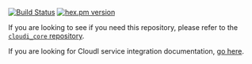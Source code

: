 [![Build Status](https://app.travis-ci.com/CloudI/cloudi_service_db_pgsql.svg?branch=master)](https://app.travis-ci.com/CloudI/cloudi_service_db_pgsql)
[![hex.pm version](https://img.shields.io/hexpm/v/cloudi_service_db_pgsql.svg)](https://hex.pm/packages/cloudi_service_db_pgsql)

If you are looking to see if you need this repository, please refer to the [`cloudi_core` repository](https://github.com/CloudI/cloudi_core#about).

If you are looking for CloudI service integration documentation, [go here](https://github.com/CloudI/CloudI#integration).

